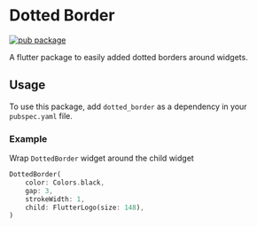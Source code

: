 # Dotted Border

[![pub package](https://img.shields.io/badge/pub-0.1.1-orange.svg)](https://pub.dev/packages/dotted_border)

A flutter package to easily added dotted borders around widgets.

## Usage

To use this package, add `dotted_border` as a dependency in your `pubspec.yaml` file.

### Example

Wrap `DottedBorder` widget around the child widget

```dart
DottedBorder(
    color: Colors.black,
    gap: 3,
    strokeWidth: 1,
    child: FlutterLogo(size: 148),
)
```
